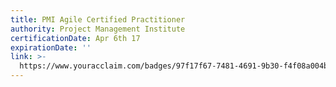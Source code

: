 ```yaml
---
title: PMI Agile Certified Practitioner
authority: Project Management Institute
certificationDate: Apr 6th 17
expirationDate: ''
link: >-
  https://www.youracclaim.com/badges/97f17f67-7481-4691-9b30-f4f08a004bb4/public_url
---
```


